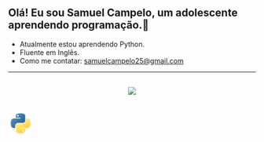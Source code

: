 ## Olá! Eu sou Samuel Campelo, um adolescente aprendendo programação.👋
- Atualmente estou aprendendo Python.
- Fluente em Inglês.
- Como me contatar: samuelcampelo25@gmail.com
<hr>
<div align="center" style="margin-top: 30px;">
  <a href="https://github.com/OrekiHoutarouu">
  <img height="180em" src="https://github-readme-streak-stats.herokuapp.com/?user=OrekiHoutarouu&theme=radical"/>
</div>
<div style="display: inline-block; margin-top: 30px;">
    <img width="50px" src="https://raw.githubusercontent.com/devicons/devicon/master/icons/python/python-original.svg" alt="Python-Icon">
</div>
